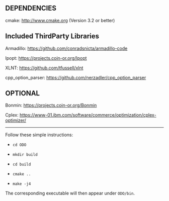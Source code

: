 DEPENDENCIES
-------
cmake: http://www.cmake.org (Version 3.2 or better)


Included ThirdParty Libraries
-------


Armadillo: https://github.com/conradsnicta/armadillo-code

Ipopt: https://projects.coin-or.org/Ipopt

XLNT: https://github.com/tfussell/xlnt

cpp_option_parser: https://github.com/nerzadler/cpp_option_parser


OPTIONAL
-------


Bonmin: https://projects.coin-or.org/Bonmin

Cplex: https://www-01.ibm.com/software/commerce/optimization/cplex-optimizer/


-------

Follow these simple instructions:

* `cd ODO`

* `mkdir build`

* `cd build`

* `cmake ..`

* `make -j4`

The corresponding executable will then appear under `ODO/bin`.
